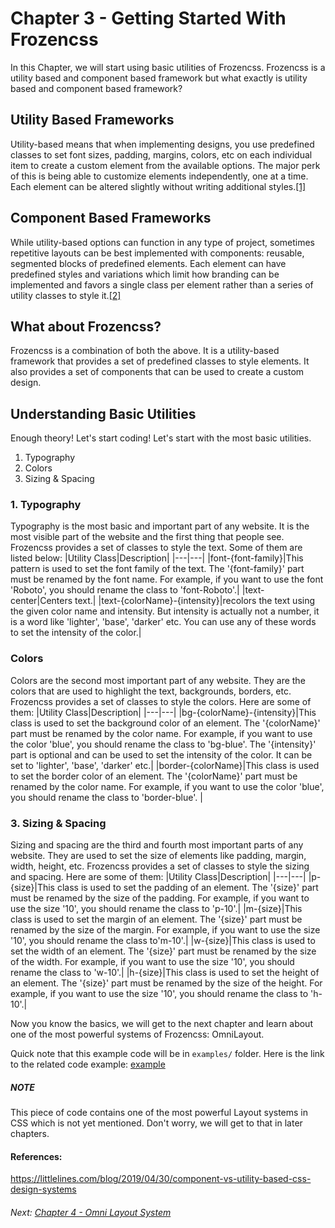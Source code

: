 # Chapter 3 - Getting Started With Frozencss

In this Chapter, we will start using basic utilities of Frozencss. Frozencss is a utility based and component based framework but what exactly is utility based and component based framework?

## Utility Based Frameworks

Utility-based means that when implementing designs, you use predefined classes to set font sizes, padding, margins, colors, etc on each individual item to create a custom element from the available options. The major perk of this is being able to customize elements independently, one at a time. Each element can be altered slightly without writing additional styles.<a href="#references">[1]</a>

## Component Based Frameworks

While utility-based options can function in any type of project, sometimes repetitive layouts can be best implemented with components: reusable, segmented blocks of predefined elements. Each element can have predefined styles and variations which limit how branding can be implemented and favors a single class per element rather than a series of utility classes to style it.<a href="#references">[2]</a>

## What about Frozencss?
Frozencss is a combination of both the above. It is a utility-based framework that provides a set of predefined classes to style elements. It also provides a set of components that can be used to create a custom design.

## Understanding Basic Utilities
Enough theory! Let's start coding! Let's start with the most basic utilities.
1. Typography
2. Colors
3. Sizing & Spacing

### 1. Typography
Typography is the most basic and important part of any website. It is the most visible part of the website and the first thing that people see. Frozencss provides a set of classes to style the text.
Some of them are listed below:
|Utility Class|Description|
|---|---|
|font-{font-family}|This pattern is used to set the font family of the text. The '{font-family}' part must be renamed by the font name. For example, if you want to use the font 'Roboto', you should rename the class to 'font-Roboto'.|
|text-center|Centers text.|
|text-{colorName}-{intensity}|recolors the text using the given color name and intensity. But intensity is actually not a number, it is a word like 'lighter', 'base', 'darker' etc. You can use any of these words to set the intensity of the color.|
### Colors
Colors are the second most important part of any website. They are the colors that are used to highlight the text, backgrounds, borders, etc. Frozencss provides a set of classes to style the colors.
Here are some of them:
|Utility Class|Description|
|---|---|
|bg-{colorName}-{intensity}|This class is used to set the background color of an element. The '{colorName}' part must be renamed by the color name. For example, if you want to use the color 'blue', you should rename the class to 'bg-blue'. The '{intensity}' part is optional and can be used to set the intensity of the color. It can be set to 'lighter', 'base', 'darker' etc.|
|border-{colorName}|This class is used to set the border color of an element. The '{colorName}' part must be renamed by the color name. For example, if you want to use the color 'blue', you should rename the class to 'border-blue'. |

### 3. Sizing & Spacing
Sizing and spacing are the third and fourth most important parts of any website. They are used to set the size of elements like padding, margin, width, height, etc. Frozencss provides a set of classes to style the sizing and spacing.
Here are some of them:
|Utility Class|Description|
|---|---|
|p-{size}|This class is used to set the padding of an element. The '{size}' part must be renamed by the size of the padding. For example, if you want to use the size '10', you should rename the class to 'p-10'.|
|m-{size}|This class is used to set the margin of an element. The '{size}' part must be renamed by the size of the margin. For example, if you want to use the size '10', you should rename the class to'm-10'.|
|w-{size}|This class is used to set the width of an element. The '{size}' part must be renamed by the size of the width. For example, if you want to use the size '10', you should rename the class to 'w-10'.|
|h-{size}|This class is used to set the height of an element. The '{size}' part must be renamed by the size of the height. For example, if you want to use the size '10', you should rename the class to 'h-10'.|

Now you know the basics, we will get to the next chapter and learn about one of the most powerful systems of Frozencss: OmniLayout.

Quick note that this example code will be in <code>examples/</code> folder.
Here is the link to the related code example:
[example](../examples/001-TributePage/index.html)

##### NOTE
This piece of code contains one of the most powerful Layout systems in CSS which is not yet mentioned. Don't worry, we will get to that in later chapters.

#### References:
<div id="references">
<a href="https://littlelines.com/blog/2019/04/30/component-vs-utility-based-css-design-systems">https://littlelines.com/blog/2019/04/30/component-vs-utility-based-css-design-systems</a>
</div>

###### Next: [Chapter 4 - Omni Layout System](./005-omni-layout-system.md)